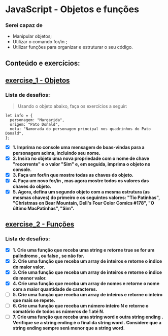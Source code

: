 # JavaScript - Objetos e funções

### Serei capaz de
- Manipular objetos;
- Utilizar o comando for/in ;
- Utilizar funções para organizar e estruturar o seu código.

## Conteúdo e exercícios:
## [exercise_1 - Objetos](exercise_1.js)
### Lista de desafios:
>Usando o objeto abaixo, faça os exercícios a seguir:
```
let info = {
  personagem: "Margarida",
  origem: "Pato Donald",
  nota: "Namorada do personagem principal nos quadrinhos do Pato Donald",
};
```
- [x] **1. Imprima no console uma mensagem de boas-vindas para a personagem acima, incluindo seu nome.**
- [x] **2. Insira no objeto uma nova propriedade com o nome de chave "recorrente" e o valor "Sim" e, em seguida, imprima o objeto no console.**
- [x] **3. Faça um for/in que mostre todas as chaves do objeto.**
- [x] **4. Faça um novo for/in , mas agora mostre todos os valores das chaves do objeto.**
- [x] **5. Agora, defina um segundo objeto com a mesma estrutura (as mesmas chaves) do primeiro e os seguintes valores: "Tio Patinhas", "Christmas on Bear Mountain, Dell's Four Color Comics #178", "O último MacPatinhas", "Sim".**

## [exercise_2 - Funções](exercise_2.js)
### Lista de desafios:
- [x] **1. Crie uma função que receba uma string e retorne true se for um palíndromo , ou false , se não for.**
- [x] **2. Crie uma função que receba um array de inteiros e retorne o índice do maior valor.**
- [x] **3. Crie uma função que receba um array de inteiros e retorne o índice do menor valor.**
- [x] **4. Crie uma função que receba um array de nomes e retorne o nome com a maior quantidade de caracteres.**
- [ ] **5. Crie uma função que receba um array de inteiros e retorne o inteiro que mais se repete.**
- [ ] **6. Crie uma função que receba um número inteiro N e retorne o somatório de todos os números de 1 até N.**
- [ ] **7. Crie uma função que receba uma string word e outra string ending . Verifique se a string ending é o final da string word . Considere que a string ending sempre será menor que a string word.**
